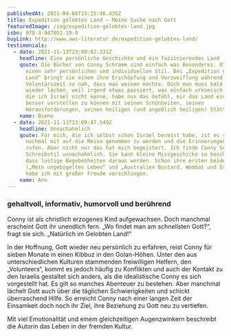 ```yaml
---
publishedAt: 2021-04-06T15:15:46.435Z
title: Expedition gelobtes Land – Meine Suche nach Gott
featuredImage: /img/expedition-gelobtes-land.jpg
isbn: 978-3-947051-19-9
buyLink: http://www.aws-literatur.de/expedition-gelobtes-land/
testimonials:
  - date: 2021-11-13T23:09:02.331Z
    headline: Eine persönliche Geschichte und ein faszinierendes Land
    qoute: Die Bücher von Conny Schramm sind einfach was Besonderes. Die Autorin hat
      einen sehr persönlichen und individuellen Stil. Bei „Expedition gelobtes
      Land“ bringt sie einem ihre Erschöpfung und Verzweiflung während ihrer
      Volontärszeit so nah, dass man weinen möchte. Doch man muss bald schon
      wieder lachen, weil irgend etwas passiert, was einfach urkomisch ist. Ich,
      die ich Israel nicht kenne, habe nun das Gefühl, mir das Land ein bisschen
      besser vorstellen zu können mit seinen Schönheiten, seinen
      Herausforderungen, seinen heiligen (und angeblich heiligen) Stätten.
    name: Biene
  - date: 2021-11-13T23:09:47.549Z
    headline: Unnachahmlich
    qoute: Für mich, die ich selbst schon Israel bereist habe, ist es sehr schön,
      nochmal mit auf die Reise genommen zu werden und die Erinnerungen wach zu
      rufen. Aber nicht nur das hat mich begeistert. Ich finde Conny Schramms
      Schreibstil unnachahmlich. Sie kann kleine Missgeschicke so beschreiben,
      dass lustige Begebenheiten daraus werden. Schon ihre ersten beiden Bücher
      („Mein ungebügeltes Leben“ und „Australien Bustard, Wombat und Echidna“)
      habe ich mit großer Freude verschlungen.
    name: Ann
---
```

### gehaltvoll, informativ, humorvoll und berührend

Conny ist als christlich erzogenes Kind aufgewachsen. Doch manchmal erscheint Gott ihr unendlich fern. „Wo findet man am schnellsten Gott?“, fragt sie sich. „Natürlich im Gelobten Land!“

In der Hoffnung, Gott wieder neu persönlich zu erfahren, reist Conny für sieben Monate in einen Kibbuz in den Golan-Höhen. Unter den aus unterschiedlichen Kulturen stammenden freiwilligen Helfern, den „Volunteers“, kommt es jedoch häufig zu Konflikten und auch der Kontakt zu den Israelis gestaltet sich anders, als die idealistische Conny es sich vorgestellt hat. Es gilt so manches Abenteuer zu bestehen. Aber manchmal lächelt Gott auch über die täglichen Schwierigkeiten und schickt überraschend Hilfe. So erreicht Conny nach einer langen Zeit der Einsamkeit doch noch ihr Ziel, ihre Beziehung zu Gott neu zu vertiefen.

Mit viel Emotionalität und einem gleichzeitigen Augenzwinkern beschreibt die Autorin das Leben in der fremden Kultur.